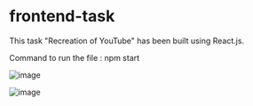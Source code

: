 # frontend-task
This task "Recreation of YouTube" has been built using React.js.

Command to run the file : npm start














![image](https://user-images.githubusercontent.com/67407369/112303203-0c218700-8cc2-11eb-90f3-c5f690a4246b.png)




![image](https://user-images.githubusercontent.com/67407369/112303830-c5805c80-8cc2-11eb-85d1-66e01e1a8d69.png)





